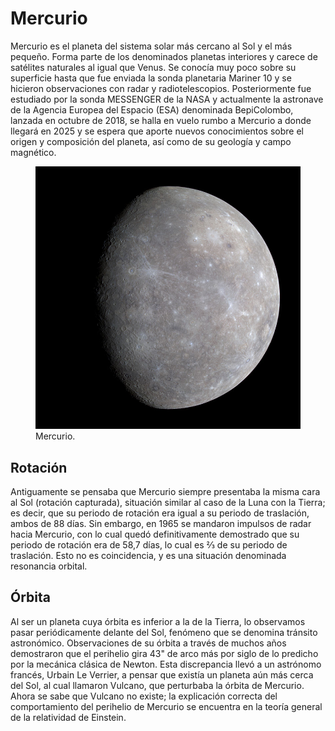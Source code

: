 # Mercurio

Mercurio es el planeta del sistema solar más cercano al Sol y el más pequeño. Forma parte de los denominados planetas interiores y carece de satélites naturales al igual que Venus. Se conocía muy poco sobre su superficie hasta que fue enviada la sonda planetaria Mariner 10 y se hicieron observaciones con radar y radiotelescopios. Posteriormente fue estudiado por la sonda MESSENGER de la NASA y actualmente la astronave de la Agencia Europea del Espacio (ESA) denominada BepiColombo, lanzada en octubre de 2018, se halla en vuelo rumbo a Mercurio a donde llegará en 2025 y se espera que aporte nuevos conocimientos sobre el origen y composición del planeta, así como de su geología y campo magnético.

<figure class="figure">
  <img src="./Contents/imagenes/mercurio.jpg" class="figure-img img-fluid rounded shadow" alt="...">
  <figcaption class="figure-caption text-center">Mercurio.</figcaption>
</figure>

## Rotación

Antiguamente se pensaba que Mercurio siempre presentaba la misma cara al Sol (rotación capturada), situación similar al caso de la Luna con la Tierra; es decir, que su periodo de rotación era igual a su periodo de traslación, ambos de 88 días. Sin embargo, en 1965 se mandaron impulsos de radar hacia Mercurio, con lo cual quedó definitivamente demostrado que su periodo de rotación era de 58,7 días, lo cual es ⅔ de su periodo de traslación. Esto no es coincidencia, y es una situación denominada resonancia orbital.

## Órbita

Al ser un planeta cuya órbita es inferior a la de la Tierra, lo observamos pasar periódicamente delante del Sol, fenómeno que se denomina tránsito astronómico. Observaciones de su órbita a través de muchos años demostraron que el perihelio gira 43" de arco más por siglo de lo predicho por la mecánica clásica de Newton. Esta discrepancia llevó a un astrónomo francés, Urbain Le Verrier, a pensar que existía un planeta aún más cerca del Sol, al cual llamaron Vulcano, que perturbaba la órbita de Mercurio. Ahora se sabe que Vulcano no existe; la explicación correcta del comportamiento del perihelio de Mercurio se encuentra en la teoría general de la relatividad de Einstein.